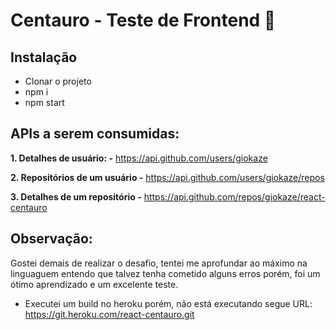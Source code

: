 # Centauro - Teste de Frontend :checkered_flag:

## Instalação

- Clonar o projeto
- npm i
- npm start

## APIs a serem consumidas:

**1. Detalhes de usuário: -** https://api.github.com/users/giokaze

**2. Repositórios de um usuário -** https://api.github.com/users/giokaze/repos

**3. Detalhes de um repositório -** https://api.github.com/repos/giokaze/react-centauro


## Observação:

Gostei demais de realizar o desafio, tentei me aprofundar ao máximo na linguaguem entendo que talvez tenha cometido alguns erros porém, foi um ótimo aprendizado e um excelente teste.

- Executei um build no heroku porém, não está executando segue URL: https://git.heroku.com/react-centauro.git